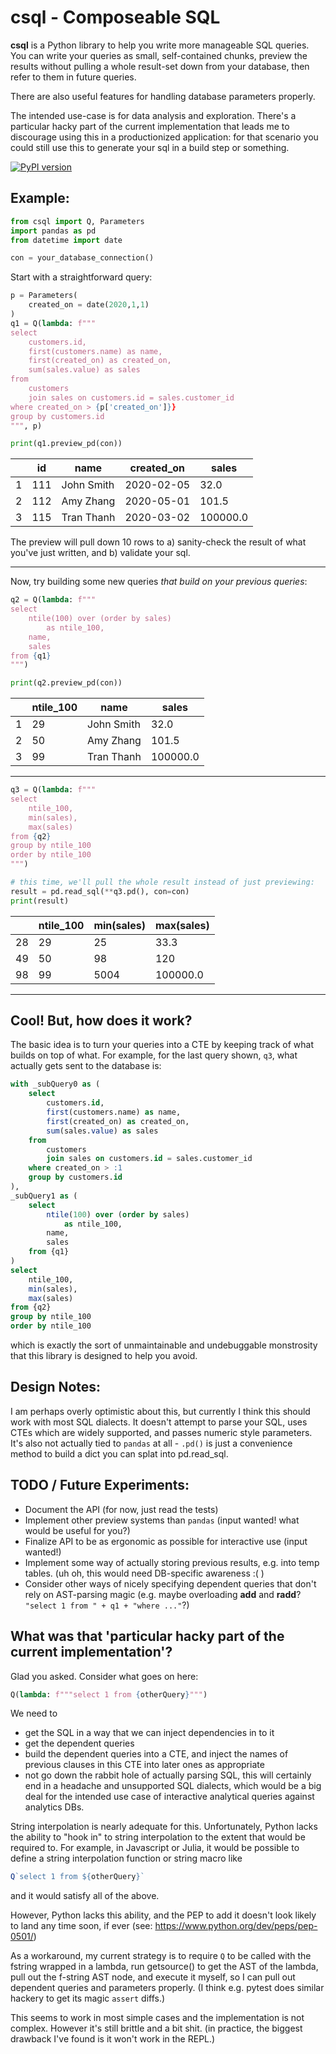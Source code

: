 # csql - Composeable SQL

**csql** is a Python library to help you write more manageable SQL queries. You can write your queries as small, self-contained chunks, preview the results without pulling a whole result-set down from your database, then refer to them in future queries.

There are also useful features for handling database parameters properly.

The intended use-case is for data analysis and exploration. There's a particular hacky part of the current implementation that leads me to discourage using this in a productionized application: for that scenario you could still use this to generate your sql in a build step or something.

[![PyPI version](https://badge.fury.io/py/csql.svg)](https://badge.fury.io/py/csql)

## Example:

```py
from csql import Q, Parameters
import pandas as pd
from datetime import date

con = your_database_connection()
```

Start with a straightforward query:
```py
p = Parameters(
	created_on = date(2020,1,1)
)
q1 = Q(lambda: f"""
select
	customers.id,
	first(customers.name) as name,
	first(created_on) as created_on,
	sum(sales.value) as sales
from
	customers
	join sales on customers.id = sales.customer_id
where created_on > {p['created_on']}}
group by customers.id
""", p)

print(q1.preview_pd(con))
```

|  | id | name | created_on | sales |
|--|----|------|------------|-------|
|1 |111 |John Smith | 2020-02-05 | 32.0 |
|2 |112 |Amy Zhang | 2020-05-01 | 101.5 |
|3 |115 |Tran Thanh | 2020-03-02 | 100000.0 |


The preview will pull down 10 rows to a) sanity-check the result of what you've just written, and b) validate your sql.

-----

Now, try building some new queries *that build on your previous queries*:
```py
q2 = Q(lambda: f"""
select
	ntile(100) over (order by sales)
		as ntile_100,
	name,
	sales
from {q1}
""")

print(q2.preview_pd(con))
```

|  | ntile_100 | name | sales |
|--|-----------|------|-------|
| 1|29| John Smith| 32.0 |
| 2|50|Amy Zhang | 101.5 |
| 3|99|Tran Thanh | 100000.0 |

-----

```py
q3 = Q(lambda: f"""
select
	ntile_100,
	min(sales),
	max(sales)
from {q2}
group by ntile_100
order by ntile_100
""")

# this time, we'll pull the whole result instead of just previewing:
result = pd.read_sql(**q3.pd(), con=con)
print(result)
```
|  | ntile_100 | min(sales) | max(sales) |
|--|-----------|----------|--------------|
| 28| 29 | 25 | 33.3 |
| 49| 50 | 98 | 120 |
| 98| 99 | 5004 | 100000.0 |

-----

## Cool! But, how does it work?

The basic idea is to turn your queries into a CTE by keeping track of what builds on top of what. For example, for the last query shown, `q3`, what actually gets sent to the database is:

```sql
with _subQuery0 as (
	select
		customers.id,
		first(customers.name) as name,
		first(created_on) as created_on,
		sum(sales.value) as sales
	from
		customers
		join sales on customers.id = sales.customer_id
	where created_on > :1
	group by customers.id
),
_subQuery1 as (
	select
		ntile(100) over (order by sales)
			as ntile_100,
		name,
		sales
	from {q1}
)
select
	ntile_100,
	min(sales),
	max(sales)
from {q2}
group by ntile_100
order by ntile_100
```

which is exactly the sort of unmaintainable and undebuggable monstrosity that this library is designed to help you avoid.

## Design Notes:

I am perhaps overly optimistic about this, but currently I think this should work with most SQL dialects. It doesn't attempt to parse your SQL, uses CTEs which are widely supported, and passes numeric style parameters.
It's also not actually tied to `pandas` at all - `.pd()` is just a convenience method to build a dict you can splat into pd.read_sql.

## TODO / Future Experiments:

 - Document the API (for now, just read the tests)
 - Implement other preview systems than `pandas` (input wanted! what would be useful for you?)
 - Finalize API to be as ergonomic as possible for interactive use (input wanted!)
 - Implement some way of actually storing previous results, e.g. into temp tables. (uh oh, this would need DB-specific awareness :( )
 - Consider other ways of nicely specifying dependent queries that don't rely on AST-parsing magic (e.g. maybe overloading __add__ and __radd__? `"select 1 from " + q1 + "where ..."`?)

## What was that 'particular hacky part of the current implementation'?

Glad you asked. Consider what goes on here:
```py
Q(lambda: f"""select 1 from {otherQuery}""")
```
We need to
 - get the SQL in a way that we can inject dependencies in to it
 - get the dependent queries
 - build the dependent queries into a CTE, and inject the names of previous clauses in this CTE into later ones as appropriate
 - not go down the rabbit hole of actually parsing SQL, this will certainly end in a headache and unsupported SQL dialects, which would be a big deal for the intended use case of interactive analytical queries against analytics DBs.

String interpolation is nearly adequate for this. Unfortunately, Python lacks the ability to "hook in" to string interpolation to the extent that would be required to. For example, in Javascript or Julia, it would be possible to define a string interpolation function or string macro like
```js
Q`select 1 from ${otherQuery}`
```
and it would satisfy all of the above.

However, Python lacks this ability, and the PEP to add it doesn't look likely to land any time soon, if ever (see: https://www.python.org/dev/peps/pep-0501/)

As a workaround, my current strategy is to require `Q` to be called with the fstring wrapped in a lambda, run getsource() to get the AST of the lambda, pull out the f-string AST node, and execute it myself, so I can pull out dependent queries and parameters properly. (I think e.g. pytest does similar hackery to get its magic `assert` diffs.)

This seems to work in most simple cases and the implementation is not complex. However it's still brittle and a bit shit. (in practice, the biggest drawback I've found is it won't work in the REPL.)